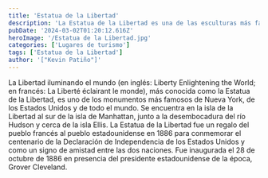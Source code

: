 ```yaml
---
title: 'Estatua de la Libertad'
description: 'La Estatua de la Libertad es una de las esculturas más famosas del mundo, que fue originado en Francia y se lo regalaron a Nueva York en 1886 '
pubDate: '2024-03-02T01:20:12.616Z'
heroImage: '/Estatua de la Libertad.jpg'
categories: ['Lugares de turismo']
tags: ['Estatua de la Libertad']
author: '["Kevin Patiño"]'
---
```


La Libertad iluminando el mundo (en inglés: Liberty Enlightening the World; en francés: La Liberté éclairant le monde), más conocida como la Estatua de la Libertad, es uno de los monumentos más famosos de Nueva York, de los Estados Unidos y de todo el mundo. Se encuentra en la isla de la Libertad al sur de la isla de Manhattan, junto a la desembocadura del río Hudson y cerca de la isla Ellis. La Estatua de la Libertad fue un regalo del pueblo francés al pueblo estadounidense en 1886 para conmemorar el centenario de la Declaración de Independencia de los Estados Unidos y como un signo de amistad entre las dos naciones. Fue inaugurada el 28 de octubre de 1886 en presencia del presidente estadounidense de la época, Grover Cleveland. 
